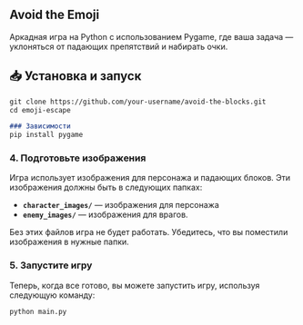 ## Avoid the Emoji

Аркадная игра на Python с использованием Pygame, где ваша задача — уклоняться от падающих препятствий и набирать очки.

## 📥 Установка и запуск

```markdown
git clone https://github.com/your-username/avoid-the-blocks.git
cd emoji-escape

### Зависимости
pip install pygame
```

### 4. Подготовьте изображения

Игра использует изображения для персонажа и падающих блоков. Эти изображения должны быть в следующих папках:

- **`character_images/`** — изображения для персонажа
- **`enemy_images/`** — изображения для врагов.

Без этих файлов игра не будет работать. Убедитесь, что вы поместили изображения в нужные папки.

### 5. Запустите игру

Теперь, когда все готово, вы можете запустить игру, используя следующую команду:

```bash
python main.py
```
